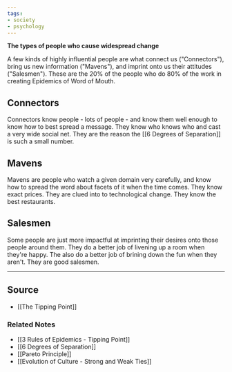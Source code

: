 ```yaml
---
tags:
- society
- psychology
---
```

**The types of people who cause widespread change**

A few kinds of highly influential people are what connect us ("Connectors"), bring us new information ("Mavens"), and imprint onto us their attitudes ("Salesmen"). These are the 20% of the people who do 80% of the work in creating Epidemics of Word of Mouth.

## Connectors

Connectors know people - lots of people - and know them well enough to know how to best spread a message. They know who knows who and cast a very wide social net. They are the reason the [[6 Degrees of Separation]] is such a small number.

## Mavens

Mavens are people who watch a given domain very carefully, and know how to spread the word about facets of it when the time comes. They know exact prices. They are clued into to technological change. They know the best restaurants.

## Salesmen

Some people are just more impactful at imprinting their desires onto those people around them. They do a better job of livening up a room when they're happy. The also do a better job of brining down the fun when they aren't. They are good salesmen.

---

## Source
- [[The Tipping Point]]

### Related Notes
- [[3 Rules of Epidemics - Tipping Point]] 
- [[6 Degrees of Separation]] 
- [[Pareto Principle]]
- [[Evolution of Culture - Strong and Weak Ties]]